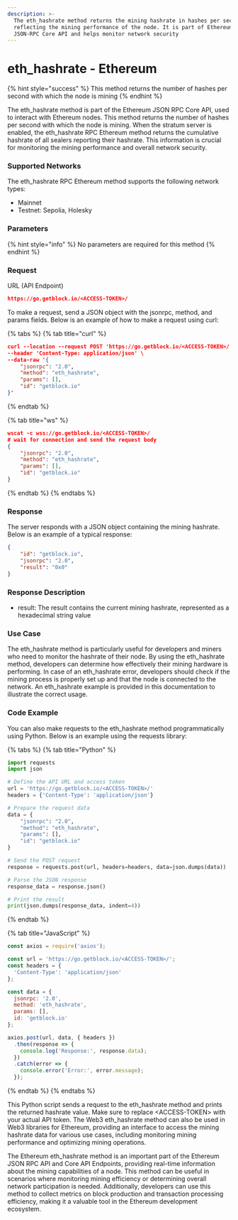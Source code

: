```yaml
---
description: >-
  The eth_hashrate method returns the mining hashrate in hashes per second,
  reflecting the mining performance of the node. It is part of Ethereum's
  JSON-RPC Core API and helps monitor network security
---
```


# eth\_hashrate - Ethereum

{% hint style="success" %}
This method returns the number of hashes per second with which the node is mining
{% endhint %}

The eth\_hashrate method is part of the Ethereum JSON RPC Core API, used to interact with Ethereum nodes. This method returns the number of hashes per second with which the node is mining. When the stratum server is enabled, the eth\_hashrate RPC Ethereum method returns the cumulative hashrate of all sealers reporting their hashrate. This information is crucial for monitoring the mining performance and overall network security.

### Supported Networks

The eth\_hashrate RPC Ethereum method supports the following network types:

* Mainnet
* Testnet: Sepolia, Holesky

### Parameters

{% hint style="info" %}
No parameters are required for this method
{% endhint %}

### Request

URL (API Endpoint)

```json
https://go.getblock.io/<ACCESS-TOKEN>/
```

To make a request, send a JSON object with the jsonrpc, method, and params fields. Below is an example of how to make a request using curl:

{% tabs %}
{% tab title="curl" %}
```json
curl --location --request POST 'https://go.getblock.io/<ACCESS-TOKEN>/' \
--header 'Content-Type: application/json' \
--data-raw '{
    "jsonrpc": "2.0",
    "method": "eth_hashrate",
    "params": [],
    "id": "getblock.io"
}'

```
{% endtab %}

{% tab title="ws" %}
```json
wscat -c wss://go.getblock.io/<ACCESS-TOKEN>/
# wait for connection and send the request body 
{
    "jsonrpc": "2.0",
    "method": "eth_hashrate",
    "params": [],
    "id": "getblock.io"
}
```
{% endtab %}
{% endtabs %}

### Response

The server responds with a JSON object containing the mining hashrate. Below is an example of a typical response:

```json
{
    "id": "getblock.io",
    "jsonrpc": "2.0",
    "result": "0x0"
}
```

### Response Description

* result: The result contains the current mining hashrate, represented as a hexadecimal string value

### Use Case

The eth\_hashrate method is particularly useful for developers and miners who need to monitor the hashrate of their node. By using the eth\_hashrate method, developers can determine how effectively their mining hardware is performing. In case of an eth\_hashrate error, developers should check if the mining process is properly set up and that the node is connected to the network. An eth\_hashrate example is provided in this documentation to illustrate the correct usage.

### Code Example

You can also make requests to the eth\_hashrate method programmatically using Python. Below is an example using the requests library:

{% tabs %}
{% tab title="Python" %}
```python
import requests
import json

# Define the API URL and access token
url = 'https://go.getblock.io/<ACCESS-TOKEN>/'
headers = {'Content-Type': 'application/json'}

# Prepare the request data
data = {
    "jsonrpc": "2.0",
    "method": "eth_hashrate",
    "params": [],
    "id": "getblock.io"
}

# Send the POST request
response = requests.post(url, headers=headers, data=json.dumps(data))

# Parse the JSON response
response_data = response.json()

# Print the result
print(json.dumps(response_data, indent=4))
```
{% endtab %}

{% tab title="JavaScript" %}
```javascript
const axios = require('axios');

const url = 'https://go.getblock.io/<ACCESS-TOKEN>/';
const headers = {
  'Content-Type': 'application/json'
};

const data = {
  jsonrpc: '2.0',
  method: 'eth_hashrate',
  params: [],
  id: 'getblock.io'
};

axios.post(url, data, { headers })
  .then(response => {
    console.log('Response:', response.data);
  })
  .catch(error => {
    console.error('Error:', error.message);
  });
```
{% endtab %}
{% endtabs %}

This Python script sends a request to the eth\_hashrate method and prints the returned hashrate value. Make sure to replace \<ACCESS-TOKEN> with your actual API token. The Web3 eth\_hashrate method can also be used in Web3 libraries for Ethereum, providing an interface to access the mining hashrate data for various use cases, including monitoring mining performance and optimizing mining operations.

The Ethereum eth\_hashrate method is an important part of the Ethereum JSON RPC API and Core API Endpoints, providing real-time information about the mining capabilities of a node. This method can be useful in scenarios where monitoring mining efficiency or determining overall network participation is needed. Additionally, developers can use this method to collect metrics on block production and transaction processing efficiency, making it a valuable tool in the Ethereum development ecosystem.
